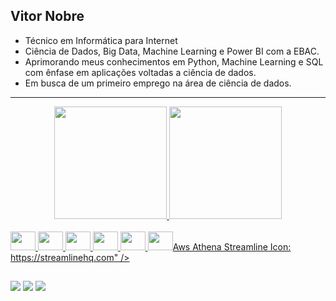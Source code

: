 ## Vitor Nobre

-  Técnico em Informática para Internet
-  Ciência de Dados, Big Data, Machine Learning e Power BI com a EBAC.
-  Aprimorando meus conhecimentos em Python, Machine Learning e SQL com ênfase em aplicações voltadas a ciência de dados.
-  Em busca de um primeiro emprego na área de ciência de dados.
___

<div align='center'>
  <a href="https://github.com/nobrevitor">
  <img height="180em" src="https://github-readme-stats.vercel.app/api?username=nobrevitor&show_icons=true&theme=dark#gh-dark-mode-only&include_all_commits=true&count_private=true">
  <img height="180em" src="https://github-readme-stats.vercel.app/api/top-langs/?username=nobrevitor&layout=compact&theme=dark#gh-dark-mode-only">
</div>

<div style="display: inline_block;"><br>
  <img aling="center" height="30" width="40" src="https://cdn.jsdelivr.net/gh/devicons/devicon/icons/python/python-original.svg" />
  <img aling="center" height="30" width="40" src="https://img.icons8.com/?size=100&id=38561&format=png&color=000000" />
  <img aling="center" height="30" width="40" src="https://upload.wikimedia.org/wikipedia/commons/2/22/Pandas_mark.svg" />
  <img aling="center" height="30" width="40" src="https://seaborn.pydata.org/_images/logo-mark-lightbg.svg" />
  <img aling="center" height="30" width="40" src="https://upload.wikimedia.org/wikipedia/commons/0/05/Scikit_learn_logo_small.svg" />
  <img aling="center" height="30" width="40" src="<svg xmlns="http://www.w3.org/2000/svg" fill="none" viewBox="0 0 96 96" id="Aws-Athena--Streamline-Svg-Logos" height="24" width="24"><desc>Aws Athena Streamline Icon: https://streamlinehq.com</desc><path fill="url(#a)" d="M95 1H1v94h94V1Z"></path><path fill="#ffffff" d="M45.9965 32.9915c5.2784 0 8.1695 1.1826 8.6967 1.7757-.5272.593-3.4183 1.7756-8.6967 1.7756-5.2784 0-8.1695-1.1826-8.6967-1.7756.5272-.5931 3.4183-1.7757 8.6967-1.7757Zm-.6006 9.4654c-.1936-.0995-.3301-.2971-.3301-.5315 0-.3291.2659-.5978.5913-.5978.0945 0 .1808.0272.2613.0686l-.5225 1.0607Zm6.7957 9.7625c-.0875.071-.2881.2083-.7009.3741-.3674.1467-.8024.2793-1.2957.3953-1.3109.3078-2.9226.4771-4.5391.4771-3.5348 0-5.9979-.7635-6.5286-1.237l-1.5662-14.6266c2.4012.9825 5.9385 1.308 8.4354 1.308 2.4549 0 5.9152-.316 8.3153-1.2607l-.9365 6.4326c-1.7645-.6653-3.9664-1.6312-6.0528-2.6469-.2122-.7363-.8735-1.2785-1.6654-1.2785-.961 0-1.7424.7943-1.7424 1.7686 0 .9766.7814 1.7697 1.7424 1.7697.2274 0 .4443-.0474.6426-.1278 2.9156 1.4394 5.0883 2.3627 6.7234 2.9321l-.8315 5.72ZM34.9242 34.895l1.8881 17.6286c.133 3.2719 8.4844 3.3098 8.8436 3.3098 1.7879 0 3.5862-.1918 5.0639-.5374.6053-.1421 1.1534-.3102 1.628-.5007 1.3785-.554 2.1016-1.3093 2.1518-2.2433l.786-5.4027c.5353.1101.9727.1586 1.3214.1586 1.0974 0 1.3866-.4498 1.5861-.7599.2099-.3268.2705-.728.1726-1.1317-.224-.9281-1.5336-2.1497-2.4083-2.8754L57.063 34.94l-.0105-.0012c.0046-.058.0233-.1125.0233-.1716 0-3.2708-6.9648-4.1432-11.0793-4.1432s-11.0793.8724-11.0793 4.1432c0 .0438.0151.0828.0175.1266l-.0105.0012Zm10.5323-10.3248c10.165 0 18.4348 8.3941 18.4348 18.7118s-8.2698 18.7117-18.4348 18.7117c-10.1661 0-18.436-8.394-18.436-18.7117s8.2699-18.7118 18.436-18.7118ZM16.2573 50.1561v2.3675h10.4962v-.1397c3.3553 7.0718 10.467 11.9774 18.703 11.9774 11.4502 0 20.7673-9.456 20.7673-21.0793 0-11.6234-9.3171-21.0793-20.7673-21.0793-8.9089 0-16.5023 5.7341-19.4459 13.7482h-9.7533v2.3675h9.0372c-.3639 1.5235-.5773 3.1039-.5948 4.7351H13.9248v2.3675h10.8706c.1644 1.6443.5341 3.2234 1.0496 4.7351h-9.5877Zm63.5614 28.4352c-1.4111 1.4347-3.8579 1.443-5.2679.013L62.0207 65.8848c2.0164-1.5259 3.8159-3.3264 5.3589-5.34l12.4531 12.7006c.7009.7126 1.0869 1.662 1.0846 2.6717-.0012 1.0122-.3907 1.9604-1.0986 2.6742Zm1.6654-7.0174L68.7522 58.5868c2.8223-4.4107 4.4691-9.6642 4.4691-15.3048 0-15.5405-12.4555-28.1819-27.7648-28.1819-11.0012 0-20.9772 6.603-25.4171 16.8225l2.1342.9541c4.0667-9.36 13.2054-15.4091 23.2829-15.4091 14.0241 0 25.4323 11.5796 25.4323 25.8144 0 14.2335-11.4082 25.8143-25.4323 25.8143-9.3684 0-17.952-5.205-22.4035-13.5837l-2.0526 1.1246c4.8574 9.1458 14.2293 14.8266 24.4561 14.8266 5.3531 0 10.3551-1.5495 14.599-4.2248l12.8474 13.0403c1.1406 1.1577 2.6579 1.7958 4.2696 1.7958 1.6211 0 3.1477-.6428 4.2929-1.8064 1.1476-1.1578 1.7821-2.7014 1.7844-4.348.0035-1.6442-.6251-3.1879-1.7657-4.3468Z"></path><defs><linearGradient id="a" x1="1" x2="9401" y1="9401" y2="1" gradientUnits="userSpaceOnUse"><stop stop-color="#4d27a8"></stop><stop offset="1" stop-color="#a166ff"></stop></linearGradient></defs></svg>" />

  
</div>

##
  
<div>
  <a href = "mailto:vitor.nobre.silva@gmail.com" target="_blank"><img src="https://img.shields.io/badge/-Gmail-%23333?style=for-the-badge&logo=gmail&logoColor=white"></a>
  <a href="https://www.linkedin.com/in/vitor-nobre-silva/" target="_blank"><img src="https://img.shields.io/badge/-LinkedIn-%230077B5?style=for-the-badge&logo=linkedin&logoColor=white"></a> 
   <a href="https://instagram.com/nobre_vitor" target="_blank"><img src="https://img.shields.io/badge/-Instagram-%23E4405F?style=for-the-badge&logo=instagram&logoColor=white"></a>
</div>
